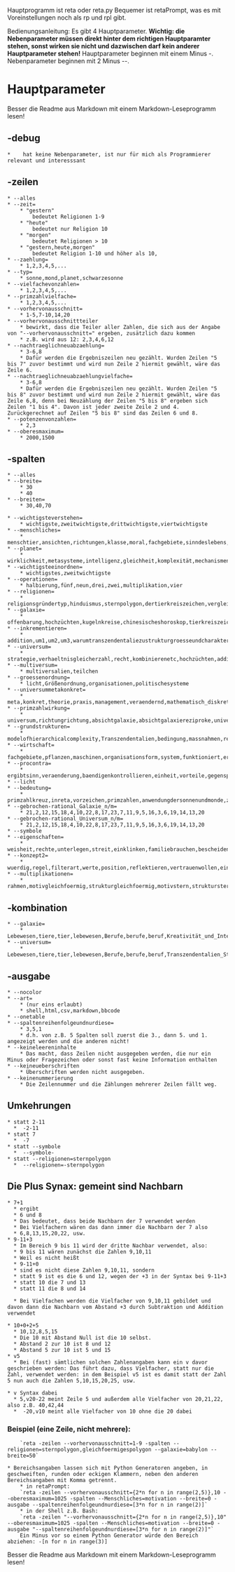 Hauptprogramm ist reta oder reta.py
Bequemer ist retaPrompt, was es mit Voreinstellungen noch als rp und rpl gibt.

Bedienungsanleitung:
Es gibt 4 Hauptparameter.
**Wichtig: die Nebenparameter müssen direkt hinter dem richtigen Hauptparamter stehen, sonst wirken sie
nicht und dazwischen darf kein anderer Hauptparameter stehen!**
Hauptparameter beginnen mit einem Minus -.
Nebenparameter beginnen mit 2 Minus --.

# Hauptparameter
Besser die Readme aus Markdown mit einem Markdown-Leseprogramm lesen!

## -debug
    *    hat keine Nebenparameter, ist nur für mich als Programmierer relevant und interesssant

## -zeilen

    * --alles
    * --zeit=
        * "gestern"
            bedeutet Religionen 1-9
        * "heute"
            bedeutet nur Religion 10
        * "morgen"
            bedeutet Religionen > 10
        * "gestern,heute,morgen"
            bedeutet Religion 1-10 und höher als 10,
    * --zaehlung=
        * 1,2,3,4,5,...
    * --typ=
        * sonne,mond,planet,schwarzesonne
    * --vielfachevonzahlen=
        * 1,2,3,4,5,...
    * --primzahlvielfache=
        * 1,2,3,4,5,...
    * --vorhervonausschnitt=
        * 1-5,7-10,14,20
    * --vorhervonausschnittteiler
        * bewirkt, dass die Teiler aller Zahlen, die sich aus der Angabe von "--vorhervonausschnitt=" ergeben, zusätzlich dazu kommen
        * z.B. wird aus 12: 2,3,4,6,12
    * --nachtraeglichneuabzaehlung=
        * 3-6,8
        * Dafür werden die Ergebniszeilen neu gezählt. Wurden Zeilen "5 bis 7" zuvor bestimmt und wird nun Zeile 2 hiermit gewählt, wäre das Zeile 6.
    * --nachtraeglichneuabzaehlungvielfache=
        * 3-6,8
        * Dafür werden die Ergebniszeilen neu gezählt. Wurden Zeilen "5 bis 8" zuvor bestimmt und wird nun Zeile 2 hiermit gewählt, wäre das Zeile 6,8, denn bei Neuzählung der Zeilen "5 bis 8" ergeben sich Zeilen "1 bis 4". Davon ist jeder zweite Zeile 2 und 4. Zurückgerechnet auf Zeilen "5 bis 8" sind das Zeilen 6 und 8.
    * --potenzenvonzahlen=
        * 2,3
    * --oberesmaximum=
        * 2000,1500

## -spalten

    * --alles
    * --breite=
        * 30
        * 40
    * --breiten=
        * 30,40,70
    
    * --wichtigsteverstehen= 
        * wichtigste,zweitwichtigste,drittwichtigste,viertwichtigste
    * --menschliches= 
        * menschtier,ansichten,richtungen,klasse,moral,fachgebiete,sinndeslebens,intelligenzprobleme,lebewesendenkweise,gegentranszendentalien,gleichheitfreiheit,emotionen,egoismus,wirkung,incel,irrationalezahlendurchwurzelbildung,dominierendesgeschlecht,liebe,glauben,angreifbarkeit,motive,positionen,bewusstsein,errungenschaften,evolutionärerwerbenundintelligenz,benoetigen,krankheit,alphabeta,anfuehrer,manipulation,berufe,lösungen,musik,ehrlich
    * --planet= 
        * wirklichkeit,metasysteme,intelligenz,gleichheit,komplexität,mechanismen
    * --wichtigsteeinordnen= 
        * wichtigstes,zweitwichtigste
    * --operationen= 
        * halbierung,fünf,neun,drei,zwei,multiplikation,vier
    * --religionen= 
        * religionsgründertyp,hinduismus,sternpolygon,dertierkreiszeichen,vergleich,messias,gleichförmigespolygon,vertreterhoehererkonzepte
    * --galaxie= 
        * offenbarung,hochzüchten,kugelnkreise,chinesischeshoroskop,tierkreiszeichen,thomasevangelium,analytischeontologie,innenaussenstrukur,modallogik,weltall
    * --inkrementieren= 
        * addition,um1,um2,um3,warumtranszendentaliezustrukturgroesseundcharakter,warumtranszendentaliegleichkomplexitaet
    * --universum= 
        * strategie,verhaeltnisgleicherzahl,recht,kombinierenetc,hochzüchten,addition,metaparadigmareligion,kugelnkreise,analytischeontologie,gegentranszendentalien,systemsachen,transzendentalien,transzendentalienreziproke,netzwerk,warumtranszendentaliezustrukturgroesseundcharakter,kategorie,weltall,programmierparadigmen,geist,warumtranszendentaliegleichkomplexitaet,modelofhierarchicalcomplexity
    * --multiversum= 
        * multiversalien,teilchen
    * --groessenordnung= 
        * licht,Größenordnung,organisationen,politischesysteme
    * --universummetakonkret= 
        * meta,konkret,theorie,praxis,management,veraendernd,mathematisch_diskret,hinausgehend,unternehmen,wert,regieren,richtung
    * --primzahlwirkung= 
        * universum,richtungrichtung,absichtgalaxie,absichtgalaxiereziproke,universumreziproke,dagegengegentranszendentalie,neutralegegentranszendentalie
    * --grundstrukturen= 
        * modelofhierarchicalcomplexity,Transzendentalien,bedingung,massnahmen,relativreziprokuniversell,universellerkomperativ,existenzialien,extremalien,erwartungen,leidenschaft,relativerzeitbetrag,zahlenvergleich,bestrebung,prinzipien,attraktionen,optimierung,themen,bedeutung,reziproke,achtung,zeit,absicht16,absicht17,absicht6,absicht7,regung,verhalten,energie,garben,nachvollziehen,empathie,absicht1/6,innerewerte,absicht10,geist,reflex,lust,paradigmen,wirklichkeit,rechnen,stimmung,klasse,ordnen,metasysteme,absicht1pro8,ziele,konkreta,gefuehle,abhaengigkeit,karte,fundament,positionen,vorstellungen,sollen,ansichten,verbundenheiten,absicht13,liebe,koalitionen,impulse,trieb,reflektion,zustaende
    * --wirtschaft= 
        * fachgebiete,pflanzen,maschinen,organisationsform,system,funktioniert,erklärung,bwl
    * --procontra= 
        * ergibtsinn,veraenderung,baendigenkontrollieren,einheit,vorteile,gegenspieler,nervig,pronutzen,gegenposition,hilfeerhalten,helfen,pro,nichtauskommen,nichtdagegen,keingegenteil,nichtdafuer,hilfenichtgebrauchen,nichthelfenkoennen,nichtabgeneigt,unmotivierbar,dagegen,gegenteil,harmonie,primzahlkreuz
    * --licht 
    * --bedeutung= 
        * primzahlkreuz,inreta,vorzeichen,primzahlen,anwendungdersonnenundmonde,zählungen,jura,vollkommenheit,gestirn,konjunktiv,mechanismen
    * --gebrochen-rational_Galaxie_n/m= 
        * 21,2,12,15,18,4,10,22,8,17,23,7,11,9,5,16,3,6,19,14,13,20
    * --gebrochen-rational_Universum_n/m= 
        * 21,2,12,15,18,4,10,22,8,17,23,7,11,9,5,16,3,6,19,14,13,20
    * --symbole 
    * --eigenschaften= 
        * weisheit,rechte,unterlegen,streit,einklinken,familiebrauchen,bescheiden,selbstsucht,wissenschaft,arschloch,liebe,selbstlos,eintönig,abgeneigt,ehrlich,tragweite,wertlos,familiaer,sanft,vereinenverbinden,aehnlich,gut,sinn,zeit,egalitaerautoritaer,meinungen,meinungsintelligenz,sittlichkeit,führung,durchleuchten,foerdern,überheblich,liebepolung,egoismus,geltung,gleich,ueberleben
    * --konzept2= 
        * wuerdig,regel,filterart,werte,position,reflektieren,vertrauenwollen,einrichten,toleranz
    * --multiplikationen= 
        * rahmen,motivgleichfoermig,strukturgleichfoermig,motivstern,strukturstern,motivgebrstern,strukgebrstern,motivgebrgleichf,strukgebrgleichf,beschrieben


## -kombination
    * --galaxie=
        * Lebewesen,tiere,tier,lebewesen,Berufe,berufe,beruf,Kreativität_und_Intelligenz,kreativität,intelligenz,kreativitaet,Liebe,liebe,Männer,männer,maenner,frauen,Persönlichkeit_evolutionär_erwerben,evolution,erwerben,persoenlichkeit,persönlichkeit,Religion,religion,religionen,Motive_Ziele,motivation,ziele,ziel,motive,Emotionen,emotionen,gefuehle,emotion,gefühl,gefühle,Personen,personen,berühmtheiten,beruehmtheiten,Wirtschaftssysteme,wirtschaftssystem,wirtschaftssysteme,kombinierteswirtschaftssystem,kombiniertewirtschaftssysteme
    * --universum=
        * Lebewesen,tiere,tier,lebewesen,Berufe,berufe,beruf,Transzendentalien_Strukturalien,transzendenz,transzendentalien,strukturalien,alien,Primzahlkreuz,leibnitz,primzahlkreuz,Persönlichkeit_evolutionär_erwerben,evolution,erwerben,persoenlichkeit,persönlichkeit,Religion,religion,religionen,Motive_Ziele,motivation,motive,ziele,ziel,analytische_Ontologie,analytischeontologie,ontologie,Personen,personen,berühmtheiten,beruehmtheiten,Mechanismen_der_Zuechtung,mechanismen,wesen,zuechten,züchten,Gegentranszendentalien,gegentranszendentalien,gegenstrukturalien,Maschinen,maschinen,geräte,geraete,Geist,geist,Bewusstsein,bewusstsein


## -ausgabe
    * --nocolor
    * --art=
        * (nur eins erlaubt)
        * shell,html,csv,markdown,bbcode
    * --onetable
    * --spaltenreihenfolgeundnurdiese=
        * 3,5,1
        * d.h. von z.B. 5 Spalten soll zuerst die 3., dann 5. und 1. angezeigt werden und die anderen nicht!
    * --keineleereninhalte
        * Das macht, dass Zeilen nicht ausgegeben werden, die nur ein Minus oder Fragezeichen oder sonst fast keine Information enthalten
    * --keineueberschriften
        * Überschriften werden nicht ausgegeben.
    * --keinenummerierung
        * Die Zeilennummer und die Zählungen mehrerer Zeilen fällt weg.


## Umkehrungen
    * statt 2-11
      *  -2-11
    * statt 7
      *  -7
    * statt --symbole
      *  --symbole-
    * statt --religionen=sternpolygon
      *  --religionen=-sternpolygon

## Die Plus Synax: gemeint sind Nachbarn
    * 7+1
      * ergibt
      * 6 und 8
      * Das bedeutet, dass beide Nachbarn der 7 verwendet werden
      * Bei Vielfachern wären das dann immer die Nachbarn der 7 also
      * 6,8,13,15,20,22, usw.
    * 9-11+3
      * Im Bereich 9 bis 11 wird der dritte Nachbar verwendet, also:
      * 9 bis 11 wären zunächst die Zahlen 9,10,11
      * Weil es nicht heißt
      * 9-11+0
      * sind es nicht diese Zahlen 9,10,11, sondern
      * statt 9 ist es die 6 und 12, wegen der +3 in der Syntax bei 9-11+3
      * statt 10 die 7 und 13
      * statt 11 die 8 und 14

      * Bei Vielfachen werden die Vielfacher von 9,10,11 gebildet und davon dann die Nachbarn vom Abstand +3 durch Subtraktion und Addition verwendet

    * 10+0+2+5
      * 10,12,8,5,15
      * Die 10 mit Abstand Null ist die 10 selbst.
      * Abstand 2 zur 10 ist 8 und 12
      * Abstand 5 zur 10 ist 5 und 15
    * v5
      * Bei (fast) sämtlichen solchen Zahlenangaben kann ein v davor geschrieben werden: Das führt dazu, dass Vielfacher, statt nur die Zahl, verwendet werden: in dem Beispiel v5 ist es damit statt der Zahl 5 nun auch die Zahlen 5,10,15,20,25, usw.

    * v Syntax dabei
      * 5,v20-22 meint Zeile 5 und außerdem alle Vielfacher von 20,21,22, also z.B. 40,42,44
      *  -20,v10 meint alle Vielfacher von 10 ohne die 20 dabei

### Beispiel (eine Zeile, nicht mehrere):
        `reta -zeilen --vorhervonausschnitt=1-9 -spalten --religionen=sternpolygon,gleichfoermigespolygon --galaxie=babylon --breite=50`

    * Bereichsangaben lassen sich mit Python Generatoren angeben, in geschweiften, runden oder eckigen Klammern, neben den anderen Bereichsangaben mit Komma getrennt.
        * in retaPrompt:
        `reta -zeilen --vorhervonausschnitt={2*n for n in range(2,5)},10 --oberesmaximum=1025 -spalten --Menschliches=motivation --breite=0 -ausgabe --spaltenreihenfolgeundnurdiese=[3*n for n in range(2)]`
        * in der Shell z.B. Bash:
        `reta -zeilen "--vorhervonausschnitt={2*n for n in range(2,5)},10" --oberesmaximum=1025 -spalten --Menschliches=motivation --breite=0 -ausgabe "--spaltenreihenfolgeundnurdiese=[3*n for n in range(2)]"`
        Ein Minus vor so einem Python Generator würde den Bereich abziehen: -[n for n in range(3)]
Besser die Readme aus Markdown mit einem Markdown-Leseprogramm lesen!
